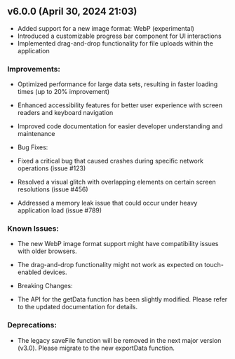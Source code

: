 ## v6.0.0 (April 30, 2024 21:03)
- Added support for a new image format: WebP (experimental)
- Introduced a customizable progress bar component for UI interactions
- Implemented drag-and-drop functionality for file uploads within the application

### Improvements:

- Optimized performance for large data sets, resulting in faster loading times (up to 20% improvement)
- Enhanced accessibility features for better user experience with screen readers and keyboard navigation
- Improved code documentation for easier developer understanding and maintenance
- Bug Fixes:

- Fixed a critical bug that caused crashes during specific network operations (issue #123)
- Resolved a visual glitch with overlapping elements on certain screen resolutions (issue #456)
- Addressed a memory leak issue that could occur under heavy application load (issue #789)

### Known Issues:

- The new WebP image format support might have compatibility issues with older browsers.
- The drag-and-drop functionality might not work as expected on touch-enabled devices.
- Breaking Changes:

- The API for the getData function has been slightly modified. Please refer to the updated documentation for details.

### Deprecations:
- The legacy saveFile function will be removed in the next major version (v3.0). Please migrate to the new exportData function.
